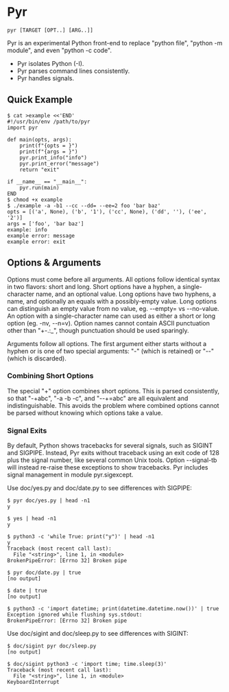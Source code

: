 Pyr
===

    pyr [TARGET [OPT..] [ARG..]]

Pyr is an experimental Python front-end to replace "python file", "python -m module", and even "python -c code".

* Pyr isolates Python (-I).
* Pyr parses command lines consistently.
* Pyr handles signals.


## Quick Example

    $ cat >example <<'END'
    #!/usr/bin/env /path/to/pyr
    import pyr

    def main(opts, args):
        print(f"{opts = }")
        print(f"{args = }")
        pyr.print_info("info")
        pyr.print_error("message")
        return "exit"

    if __name__ == "__main__":
        pyr.run(main)
    END
    $ chmod +x example
    $ ./example -a -b1 --cc --dd= --ee=2 foo 'bar baz'
    opts = [('a', None), ('b', '1'), ('cc', None), ('dd', ''), ('ee', '2')]
    args = ['foo', 'bar baz']
    example: info
    example error: message
    example error: exit

## Options & Arguments

Options must come before all arguments.
All options follow identical syntax in two flavors: short and long.
Short options have a hyphen, a single-character name, and an optional value.
Long options have two hyphens, a name, and optionally an equals with a possibly-empty value.
Long options can distinguish an empty value from no value, eg. --empty= vs --no-value.
An option with a single-character name can used as either a short or long option (eg. -nv, --n=v).
Option names cannot contain ASCII punctuation other than "+-.:_", though punctuation should be used sparingly.

Arguments follow all options.
The first argument either starts without a hyphen or is one of two special arguments: "-" (which is retained) or "--" (which is discarded).


### Combining Short Options

The special "+" option combines short options.
This is parsed consistently, so that "-+abc", "-a -b -c", and "--+=abc" are all equivalent and indistinguishable.
This avoids the problem where combined options cannot be parsed without knowing which options take a value.

### Signal Exits

By default, Python shows tracebacks for several signals, such as SIGINT and SIGPIPE.
Instead, Pyr exits without traceback using an exit code of 128 plus the signal number, like several common Unix tools.
Option --signal-tb will instead re-raise these exceptions to show tracebacks.
Pyr includes signal management in module pyr.sigexcept.

Use doc/yes.py and doc/date.py to see differences with SIGPIPE:

    $ pyr doc/yes.py | head -n1
    y

    $ yes | head -n1
    y

    $ python3 -c 'while True: print("y")' | head -n1
    y
    Traceback (most recent call last):
      File "<string>", line 1, in <module>
    BrokenPipeError: [Errno 32] Broken pipe

    $ pyr doc/date.py | true
    [no output]

    $ date | true
    [no output]

    $ python3 -c 'import datetime; print(datetime.datetime.now())' | true
    Exception ignored while flushing sys.stdout:
    BrokenPipeError: [Errno 32] Broken pipe

Use doc/sigint and doc/sleep.py to see differences with SIGINT:

    $ doc/sigint pyr doc/sleep.py
    [no output]

    $ doc/sigint python3 -c 'import time; time.sleep(3)'
    Traceback (most recent call last):
      File "<string>", line 1, in <module>
    KeyboardInterrupt
